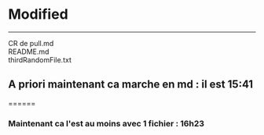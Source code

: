 # Modified            
------------------- 
CR de pull.md       
README.md          
thirdRandomFile.txt



## A priori maintenant ca marche en md : il est 15:41
======
### Maintenant ca l'est au moins avec 1 fichier : 16h23